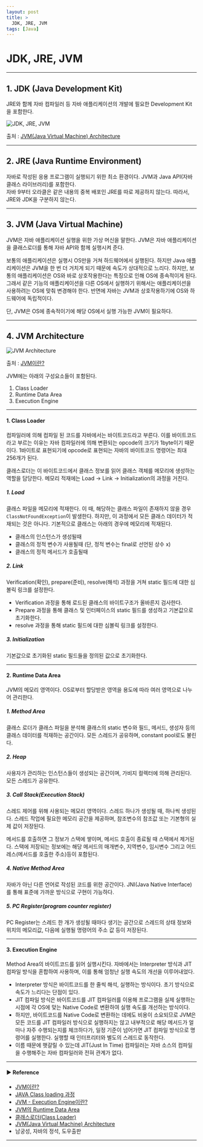 ```yaml
---
layout: post
title: >
  JDK, JRE, JVM
tags: [Java]
---
```


# JDK, JRE, JVM

---

## 1. JDK (Java Development Kit)
JRE와 함께 자바 컴파일러 등 자바 애플리케이션의 개발에 필요한 Development Kit을 포함한다.  

![JDK, JRE, JVM](https://drive.google.com/uc?export=view&id=1JJTfkiLqboM-QhPUFGaIdQuhfwW3TZM6)

출처 : [JVM(Java Virtual Machine) Architecture](https://medium.com/webeveloper/jvm-java-virtual-machine-architecture-94b914e93d86)

--- 

## 2. JRE (Java Runtime Environment)
자바로 작성된 응용 프로그램이 실행되기 위한 최소 환경이다. JVM과 Java API(자바 클래스 라이브러리)를 포함한다.  
자바 9부터 오라클은 같은 내용의 중복 배포인 JRE를 따로 제공하지 않는다. 따라서, JRE와 JDK을 구분하지 않는다.  

---

## 3. JVM (Java Virtual Machine)
JVM은 자바 애플리케이션 실행을 위한 가상 머신을 말한다. JVM은 자바 애플리케이션을 클래스로더를 통해 자바 API와 함께 실행시켜 준다.  

보통의 애플리케이션은 실행시 OS만을 거쳐 하드웨어에서 실행된다. 하지만 Java 애플리케이션은 JVM을 한 번 더 거치게 되기 때문에 속도가 상대적으로 느리다. 
하지만, 보통의 애플리케이션은 OS와 바로 상호작용한다는 특징으로 인해 OS에 종속적이게 된다. 
그래서 같은 기능의 애플리케이션을 다른 OS에서 실행하기 위해서는 애플리케이션을 사용하려는 OS에 맞춰 변경해야 한다.
반면에 자바는 JVM과 상호작용하기에 OS와 하드웨어에 독립적이다.

단, JVM은 OS에 종속적이기에 해당 OS에서 실행 가능한 JVM이 필요하다.  

---

## 4. JVM Architecture

![JVM Architecture](https://drive.google.com/uc?export=view&id=1B9HhuxsnInqHuHll80HyHILldVLvNW2n)

출처 : [JVM이란?](https://medium.com/@lazysoul/jvm-이란-c142b01571f2)

JVM에는 아래의 구성요소들이 포함된다.
1. Class Loader
2. Runtime Data Area
3. Execution Engine

---

#### 1. Class Loader
컴파일러에 의해 컴파일 된 코드를 자바에서는 바이트코드라고 부른다. 이를 바이트코드라고 부르는 이유는 자바 컴파일러에 의해 변환되는 opcode의 크기가 1byte이기 때문이다.
1바이트로 표현되기에 opcode로 표현되는 자바의 바이트코드 명령어는 최대 256개가 된다.

클래스로더는 이 바이트코드에서 클래스 정보를 읽어 클래스 객체를 메모리에 생성하는 역할을 담당한다. 메모리 적재에는 Load -> Link -> Initialization의 과정을 거친다.

##### 1. Load
클래스 파일을 메모리에 적재한다. 이 때, 해당하는 클래스 파일이 존재하지 않을 경우 `ClassNotFoundException`이 발생한다.
하지만, 이 과정에서 모든 클래스 데이터가 적재되는 것은 아니다. 기본적으로 클래스는 아래의 경우에 메모리에 적재된다.

- 클래스의 인스턴스가 생성될때
- 클래스의 정적 변수가 사용될때 (단, 정적 변수는 final로 선언된 상수 x)
- 클래스의 정적 메서드가 호출될때

##### 2. Link
Verification(확인), prepare(준비), resolve(해석) 과정을 거쳐 static 필드에 대한 심볼릭 링크를 설정한다.

- Verification 과정을 통해 로드된 클래스의 바이트구조가 올바른지 검사한다.
- Prepare 과정을 통해 클래스 및 인터페이스의 static 필드를 생성하고 기본값으로 초기화한다.
- resolve 과정을 통해 static 필드에 대한 심볼릭 링크를 설정한다.

##### 3. Initialization
기본값으로 초기화된 static 필드들을 정의된 값으로 초기화한다.  

--- 

#### 2. Runtime Data Area
JVM의 메모리 영역이다. OS로부터 할당받은 영역을 용도에 따라 여러 영역으로 나누어 관리한다.

##### 1. Method Area
클래스 로더가 클래스 파일을 분석해 클래스의 static 변수와 필드, 메서드, 생성자 등의 클래스 데이터를 적재하는 공간이다.
모든 스레드가 공유하며, constant pool로도 불린다.

##### 2. Heap
사용자가 관리하는 인스턴스들이 생성되는 공간이며, 가비지 컬렉터에 의해 관리된다. 모든 스레드가 공유한다.

##### 3. Call Stack(Execution Stack)
스레드 제어를 위해 사용되는 메모리 영역이다. 스레드 하나가 생성될 때, 하나씩 생성된다.
스레드 작업에 필요한 메모리 공간을 제공하며, 참조변수의 참조값 또는 기본형의 실제 값이 저장된다.

메서드를 호출하면 그 정보가 스택에 쌓이며, 메서드 호출이 종료될 때 스택에서 제거된다.
스택에 저장되는 정보에는 해당 메서드의 매개변수, 지역변수, 임시변수 그리고 어드레스(메서드를 호출한 주소)등이 포함된다.

##### 4. Native Method Area
자바가 아닌 다른 언어로 작성된 코드를 위한 공간이다. JNI(Java Native Interface)를 통해 표준에 가까운 방식으로 구현이 가능하다.

##### 5. PC Register(program counter register)
PC Register는 스레드 한 개가 생성될 때마다 생기는 공간으로 스레드의 상태 정보와 위치의 메모리값, 다음에 실행될 명령어의 주소 값 등이 저장된다.  

--- 

#### 3. Execution Engine
Method Area의 바이트코드를 읽어 실행시킨다. 
자바에서는 Interpreter 방식과 JIT 컴파일 방식을 혼합하여 사용하며, 이를 통해 엄청난 실행 속도의 개선을 이루어내었다. 

- Interpreter 방식은 바이트코드를 한 줄씩 해석, 실행하는 방식이다. 초기 방식으로 속도가 느리다는 단점이 있다.
- JIT 컴파일 방식은 바이트코드를 JIT 컴파일러를 이용해 프로그램을 실제 실행하는 시점에 각 OS에 맞는 Native Code로 변환하여 실행 속도를 개선하는 방식이다. 
- 하지만, 바이트코드를 Native Code로 변환하는 데에도 비용이 소요되므로 JVM은 모든 코드를 JIT 컴파일러 방식으로 실행하지는 않고 내부적으로 해당 메서드가 얼마나 자주 수행되는지를 체크하다가, 일정 기준이 넘어가면 JIT 컴파일 방식으로 명령어를 실행한다.
실행할 때 인터프리터와 별도의 스레드로 동작한다.
- 이름 때문에 햇갈릴 수 있는데 JIT(Just In Time) 컴파일러는 자바 소스의 컴파일을 수행해주는 자바 컴파일러와 전혀 관계가 없다.

---
#### ▶ Reference
- [JVM이란?](https://medium.com/@lazysoul/jvm-이란-c142b01571f2)
- [JAVA Class loading 과정](https://taes-k.github.io/2019/07/16/java-class-loading/)
- [JVM - Execution Engine이란?](https://m.blog.naver.com/ksw6169/221647376178)
- [JVM의 Runtime Data Area](https://www.holaxprogramming.com/2013/07/16/java-jvm-runtime-data-area/)
- [클래스로더(Class Loader)](https://beststar-1.tistory.com/13)
- [JVM(Java Virtual Machine) Architecture](https://medium.com/webeveloper/jvm-java-virtual-machine-architecture-94b914e93d86)
- 남궁성, 자바의 정석, 도우출판

---